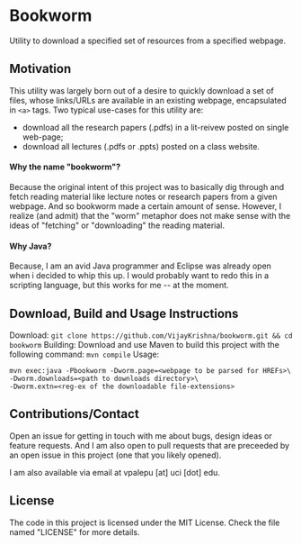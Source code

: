 # Bookworm
Utility to download a specified set of resources from a specified webpage.

## Motivation
This utility was largely born out of a desire to quickly download a set of files, 
whose links/URLs are available in an existing webpage, encapsulated in `<a>` tags.
Two typical use-cases for this utility are: 
- download all the research papers (.pdfs) in a lit-reivew posted on single web-page;
- download all lectures (.pdfs or .ppts) posted on a class website.

#### Why the name "bookworm"?
Because the original intent of this project was to basically dig 
through and fetch reading material like lecture notes or research
papers from a given webpage. 
And so bookworm made a certain amount of sense.
However, I realize (and admit) that the "worm" metaphor does not make sense with the
ideas of "fetching" or "downloading" the reading material.

#### Why Java?
Because, I am an avid Java programmer and Eclipse was already open when i decided to whip this up.
I would probably want to redo this in a scripting language, but this works for me -- at the moment.

## Download, Build and Usage Instructions

Download: `git clone https://github.com/VijayKrishna/bookworm.git && cd bookworm`
Building: Download and use Maven to build this project with the following command: `mvn compile`
Usage: 
```
mvn exec:java -Pbookworm -Dworm.page=<webpage to be parsed for HREFs>\
-Dworm.downloads=<path to downloads directory>\
-Dworm.extn=<reg-ex of the downloadable file-extensions>
```

## Contributions/Contact

Open an issue for getting in touch with me about  bugs, design ideas or feature requests.
And I am also open to pull requests that are preceeded by an open issue in this project (one that you likely opened).

I am also available via email at vpalepu [at] uci [dot] edu.  

## License
The code in this project is licensed under the MIT License. Check the file named "LICENSE" for more details.
